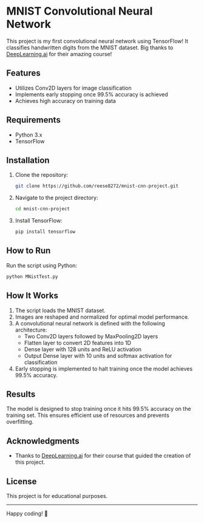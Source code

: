 # MNIST Convolutional Neural Network

This project is my first convolutional neural network using TensorFlow! It classifies handwritten digits from the MNIST dataset. Big thanks to [DeepLearning.ai](https://www.coursera.org/learn/introduction-tensorflow) for their amazing course!

## Features
- Utilizes Conv2D layers for image classification
- Implements early stopping once 99.5% accuracy is achieved
- Achieves high accuracy on training data

## Requirements
- Python 3.x
- TensorFlow

## Installation
1. Clone the repository:
   ```bash
   git clone https://github.com/reese8272/mnist-cnn-project.git
   ```
2. Navigate to the project directory:
   ```bash
   cd mnist-cnn-project
   ```
3. Install TensorFlow:
   ```bash
   pip install tensorflow
   ```

## How to Run
Run the script using Python:
```bash
python MNistTest.py
```

## How It Works
1. The script loads the MNIST dataset.
2. Images are reshaped and normalized for optimal model performance.
3. A convolutional neural network is defined with the following architecture:
   - Two Conv2D layers followed by MaxPooling2D layers
   - Flatten layer to convert 2D features into 1D
   - Dense layer with 128 units and ReLU activation
   - Output Dense layer with 10 units and softmax activation for classification
4. Early stopping is implemented to halt training once the model achieves 99.5% accuracy.

## Results
The model is designed to stop training once it hits 99.5% accuracy on the training set. This ensures efficient use of resources and prevents overfitting.

## Acknowledgments
- Thanks to [DeepLearning.ai](https://www.coursera.org/learn/introduction-tensorflow) for their course that guided the creation of this project.

## License
This project is for educational purposes.

---
Happy coding! 🚀

